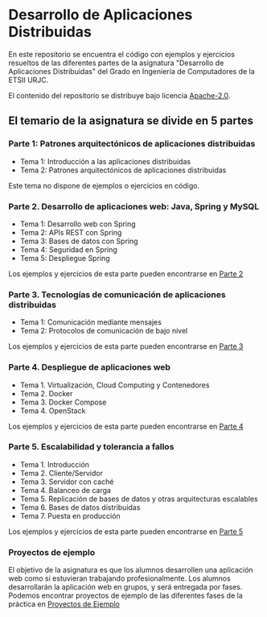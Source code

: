 # Desarrollo de Aplicaciones Distribuidas

En este repositorio se encuentra el código con ejemplos y ejercicios resueltos de las diferentes partes de la asignatura "Desarrollo de Aplicaciones Distribuidas" del Grado en Ingeniería de Computadores de la ETSII URJC.

El contenido del repositorio se distribuye bajo licencia [Apache-2.0](https://github.com/codeurjc/dad/blob/main/LICENSE).

## El temario de la asignatura se divide en 5 partes

### Parte 1: Patrones arquitectónicos de aplicaciones distribuidas

* Tema 1: Introducción a las aplicaciones distribuidas
* Tema 2: Patrones arquitectónicos de aplicaciones distribuidas

Este tema no dispone de ejemplos o ejercicios en código.

### Parte 2. Desarrollo de aplicaciones web: Java, Spring y MySQL

* Tema 1: Desarrollo web con Spring
* Tema 2: APIs REST con Spring
* Tema 3: Bases de datos con Spring
* Tema 4: Seguridad en Spring
* Tema 5: Despliegue Spring

Los ejemplos y ejercicios de esta parte pueden encontrarse en [Parte 2](https://github.com/codeurjc/dad/tree/main/parte_2)

### Parte 3. Tecnologías de comunicación de aplicaciones distribuidas

* Tema 1: Comunicación mediante mensajes
* Tema 2: Protocolos de comunicación de bajo nivel

Los ejemplos y ejercicios de esta parte pueden encontrarse en [Parte 3](https://github.com/codeurjc/dad/tree/main/parte_3)

### Parte 4. Despliegue de aplicaciones web

* Tema 1. Virtualización, Cloud Computing y Contenedores
* Tema 2. Docker
* Tema 3. Docker Compose
* Tema 4. OpenStack

Los ejemplos y ejercicios de esta parte pueden encontrarse en [Parte 4](https://github.com/codeurjc/dad/tree/main/parte_4)

### Parte 5. Escalabilidad y tolerancia a fallos
* Tema 1. Introducción
* Tema 2. Cliente/Servidor
* Tema 3. Servidor con caché
* Tema 4. Balanceo de carga
* Tema 5. Replicación de bases de datos y otras arquitecturas escalables
* Tema 6. Bases de datos distribuidas
* Tema 7. Puesta en producción

Los ejemplos y ejercicios de esta parte pueden encontrarse en [Parte 5](https://github.com/codeurjc/dad/tree/main/parte_5)

### Proyectos de ejemplo

El objetivo de la asignatura es que los alumnos desarrollen una aplicación web como si estuvieran trabajando profesionalmente. Los alumnos desarrollarán la aplicación web en grupos, y será entregada por fases. Podemos encontrar proyectos de ejemplo de las diferentes fases de la práctica en [Proyectos de Ejemplo](https://github.com/codeurjc/dad/tree/main/proyectos_de_ejemplo)